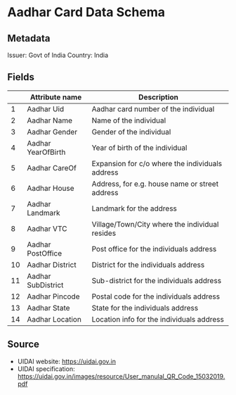 # Aadhar Card Data Schema

## Metadata
Issuer: Govt of India
Country: India

## Fields


|    | Attribute name     | Description                                     |
|----|--------------------|-------------------------------------------------|
| 1  | Aadhar Uid         | Aadhar card number of the individual            |
| 2  | Aadhar Name        | Name of the individual                          |
| 3  | Aadhar Gender      | Gender of the individual                        |
| 4  | Aadhar YearOfBirth | Year of birth of the individual                 |
| 5  | Aadhar CareOf      | Expansion for c/o where the individuals address |
| 6  | Aadhar House       | Address, for e.g. house name or street address  |
| 7  | Aadhar Landmark    | Landmark for the address                        |
| 8  | Aadhar VTC         | Village/Town/City where the individual resides  |
| 9  | Aadhar PostOffice  | Post office for the individuals address         |
| 10 | Aadhar District    | District for the individuals address            |
| 11 | Aadhar SubDistrict | Sub-district for the individuals address        |
| 12 | Aadhar Pincode     | Postal code for the individuals address         |
| 13 | Aadhar State       | State for the individuals address               |
| 14 | Aadhar Location    | Location info for the individuals address       |


## Source

* UIDAI website: https://uidai.gov.in
* UIDAI specification: https://uidai.gov.in/images/resource/User_manulal_QR_Code_15032019.pdf

